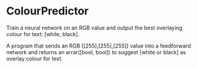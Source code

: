 # ColourPredictor
Train a neural network on an RGB value and output the best overlaying colour for text: [while, black].

A program that sends an RGB [[255],[255],[255]] value into a feedforward network and returns
an arrar([bool, bool]) to suggest [white or black] as overlay colour for text.
